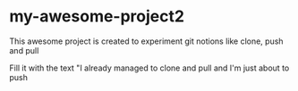 # my-awesome-project2

This awesome project is created to experiment git notions like clone, push and pull

Fill it with the text "I already managed to clone and pull and I'm just about to push
